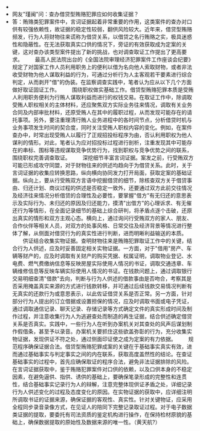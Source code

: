 -
- 网友"瑾闽"问：查办借贷型贿赂犯罪应如何收集证据？
- 答：贿赂类犯罪案件中，言词证据起着非常重要的作用，这类案件的查办对口供有较强依赖性，故证据的稳定性较弱，翻供风险较大。近年来，借贷型贿赂频发，行为人将财物往来谎称为借贷关系，以借贷之名行贿赂之实，极具迷惑性和隐蔽性。在无法获取真实口供的情况下，旁证的有效获取成为定案的关键，这对查办该类型案件提出了新的挑战，也对调查取证工作提出了更高要求。
  　　最高人民法院出台的《全国法院审理经济犯罪案件工作座谈会纪要》规定了对国家工作人员利用职务上的便利以借为名向他人索取财物，或者非法收受财物为他人谋取利益的行为，可通过分析行为人主客观若干要素进行综合判定，从而剥开"借"的伪装。在监察调查实践中，笔者认为应从以下几个方面做好取证固证工作。
  　　围绕职权做实基础工作。借贷型贿赂犯罪本质是受贿人利用职务便利为行贿人谋取利益而进行的权钱交易。在取证工作中，除调取受贿人职权相关的主体材料，还应聚焦双方实际业务往来情况，调取有关业务合同及内部审批材料，还原受贿人在其中的履职过程，从而发现可能存在的请托事项。另外，要注重理清行贿人业务进程中的各时间节点，分析借贷时机与业务事项发生时间的契合度，同时关注受贿人职权内容的变化。例如，在案件查办中，时常出现受贿人以履行了正规招投标程序为由，否认利用职权为他人谋利的情形。对此，笔者认为应对招投标过程进行剖析，注重发现其中可能存在的串标、围标等违规谋取竞争优势行为，找到职权与竞争优势之间的联系，围绕职权完善调查取证。
  　　深挖细节丰富言词证据。案发之前，行受贿双方可能已形成攻守同盟，对于财物往来的供述均趋向于为借贷关系。此时，关于言词证据的收集应转换思路，纵向横向协同发力打开局面，获取定案的基础证据。纵向上，要从行受贿双方言语中挖掘借贷的细节，除核查双方关于借贷事由、归还计划、商议过程的供述是否稳定一致外，还要通过双方此前交往情况及经济往来情况分析借贷的合理性及必要性，要掌握"借方"有无归还的意思表示及实际行为、未归还的原因及归还能力，摸清"出借方"的心理诉求、有无催还行为等情形，在全面记录细节的基础上综合研判，将矛盾点逐个击破，还原出真实的情形和双方主观心态。横向上，通过询问行受贿双方的家人、朋友、合作伙伴等相关人员，对双方的处事风格、日常交往及经济背景等情况进行整体了解，从侧面对借贷行为的真实性进行判断，进而明晰利益输送的本质。
  　　供证结合收集实物证据。查明财物往来是贿赂犯罪取证工作中的关键，结合行为人供述，应及时妥善固定相关实物证据。一方面，对于"借用"房产、车辆等财产的，应及时调取有关财产的购买凭据、权属证明，调取物业登记、水电费、燃气费缴纳信息等反映房屋实际使用人情况的书证，调取交通违章、车辆维修信息等反映车辆实际使用人情况的书证。在钱款问题上，通过调取银行交易明细查清"借款"去向，判断与行为人供述的借款事由是否吻合，考察其是否采用掩盖真实来源的方式进行钱款转移，并可通过后续钱款交易情况判断有无真实的还款行为或意思表示，以此佐证借贷关系是否正常。另一方面，针对部分行为人提出的订立借据或设置担保的情况，应及时调取书面或电子凭证，通过调取通信记录、聊天记录、存储记录等方式确定文件的真实形成时间及制作过程，并注意收集行为人为逃避查处而制造的再生证据，结合供述确定借贷关系是否真实。实践中，一些行为人在听到办案机关对其查处的风声后谋划制作假借条，甚至予以录音。办案机关要抓住这些欲盖弥彰的行为，充分收集实物证据，发现供证不符之处，通过侧面印证使之成为定案的有力依据。
  　　规范程序确保证据合法。借贷型贿赂犯罪成案的关键在于基础事实真实有效，进而通过基础事实与判定事实之间的内在联系，获取高度盖然性的结论。在查证基础事实的过程中，首先应确保取证的程序合法，避免非法证据排除的风险。在言词证据获取中，鉴于贿赂犯罪案件对口供的依赖，以及口供本身的不稳定因素，在避免逼供、指供、诱供的基础上，要确保笔录形成的完整性和连贯性，结合基础事实记录行为人的辩解，注意完整体现供证矛盾之处，详细记录行为人供述变化的过程及态度变化的原因。在实物证据的获取中，应详细注明所调取书证的证据来源，确保证据的客观性、真实性。针对关键物证，应采用全程同步录音录像方式，在见证人的陪同下完整记录取证过程。对于电子数据类证据的提取，要委托有司法资质的鉴定机构进行操作，在保持检材原貌的基础上，确保数据提取的原始性及数据来源的唯一性。（黄天航?）